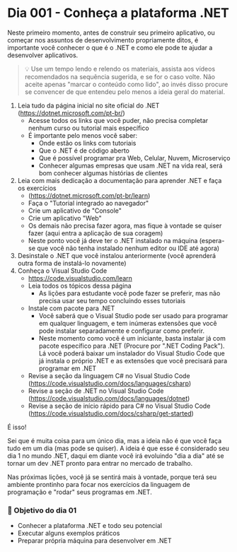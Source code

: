 # Dia 001 - Conheça a plataforma .NET

Neste primeiro momento, antes de construir seu primeiro aplicativo, ou começar nos assuntos de desenvolvimento propriamente ditos, é importante
você conhecer o que é o .NET e como ele pode te ajudar a desenvolver aplicativos.

> 💡 Use um tempo lendo e relendo os materiais, assista aos vídeos recomendados na sequência sugerida, e se for o caso volte.
> Não aceite apenas "marcar o conteúdo como lido", ao invés disso procure se convencer de que entendeu pelo menos a ideia geral do material.

1. Leia tudo da página inicial no site oficial do .NET (https://dotnet.microsoft.com/pt-br/)
   * Acesse todos os links que você puder, não precisa completar nenhum curso ou tutorial mais específico
   * É importante pelo menos você saber:
     - Onde estão os links com tutoriais
     - Que o .NET é de código aberto
     - Que é possível programar pra Web, Celular, Nuvem, Microserviço
     - Conhecer algumas empresas que usam .NET na vida real, será bom conhecer algumas histórias de clientes
2. Leia com mais dedicação a documentação para aprender .NET e faça os exercícios
   * (https://dotnet.microsoft.com/pt-br/learn)
   * Faça o "Tutorial integrado ao navegador"
   * Crie um aplicativo de "Console"
   * Crie um aplicativo "Web"
   * Os demais não precisa fazer agora, mas fique à vontade se quiser fazer (aqui entra a aplicação de sua coragem)
   * Neste ponto você já deve ter o .NET instalado na máquina (espera-se que você não tenha instalado nenhum editor ou IDE até agora)
3. Desinstale o .NET que você instalou anteriormente (você aprenderá outra forma de instalá-lo novamente)
4. Conheça o Visual Studio Code
   * https://code.visualstudio.com/learn
   * Leia todos os tópicos dessa página
     - As lições para estudante você pode fazer se preferir, mas não precisa usar seu tempo concluíndo esses tutoriais
   * Instale com pacote para .NET
     - Você saberá que o Visual Studio pode ser usado para programar em qualquer linguagem, e tem inúmeras extensões que você pode instalar separadamente e configurar como preferir.
     - Neste momento como você é um iniciante, basta instalar já com pacote específico para .NET (Procure por ".NET Coding Pack"). Lá você poderá baixar um instalador do Visual Studio Code que já instala o próprio .NET e as extensões que você precisará para programar em .NET
   * Revise a seção da linguagem C# no Visual Studio Code (https://code.visualstudio.com/docs/languages/csharp)
   * Revise a seção de .NET no Visual Studio Code (https://code.visualstudio.com/docs/languages/dotnet)
   * Revise a seção de início rápido para C# no Visual Studio Code (https://code.visualstudio.com/docs/csharp/get-started)

É isso!

Sei que é muita coisa para um único dia, mas a ideia não é que você faça tudo em um dia (mas pode se quiser).
A ideia é que esse é considerado seu dia 1 no mundo .NET, daqui em diante você irá evoluindo "dia a dia" até se tornar um dev .NET pronto para entrar no mercado de trabalho.

Nas próximas lições, você já se sentirá mais à vontade, porque terá seu ambiente prontinho para focar nos exercícios da linguagem de programação e "rodar" seus programas em .NET.

### 🎯 Objetivo do dia 01

* Conhecer a plataforma .NET e todo seu potencial
* Executar alguns exemplos práticos
* Preparar própria máquina para desenvolver em .NET
